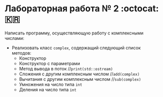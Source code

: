 # Лабораторная работа № 2 :octocat: :kr:
Написать программу, осуществляющую работу с комплексными числами:
* Реализовать класс `complex`, содержащий следующий список методов:
  * Конструктор
  * Конструктор с параметрами
  * Метод вывода в поток //`print(std::ostream)`
  * Сложения с другим комплексным числом //`add(complex)`
  * Вычитания с другим комплексным числом //`sub(complex)`
  * Умножения на число типа `int`
  * Деления на число типа `int`
